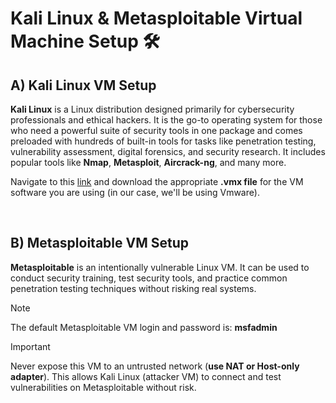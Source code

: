 # Kali Linux & Metasploitable Virtual Machine Setup 🛠️

## A) Kali Linux VM Setup

**Kali Linux** is a Linux distribution designed primarily for cybersecurity professionals and ethical hackers. It is the go-to operating system for those who need a powerful suite of security tools in one package and comes preloaded with hundreds of built-in tools for tasks like penetration testing, vulnerability assessment, digital forensics, and security research. It includes popular tools like **Nmap**, **Metasploit**, **Aircrack-ng**, and many more.

Navigate to this [link](https://www.kali.org/get-kali/#kali-virtual-machines) and download the appropriate **.vmx file** for the VM software you are using (in our case, we'll be using Vmware).


</br>

## B) Metasploitable VM Setup

**Metasploitable** is an intentionally vulnerable Linux VM. It can be used to conduct security training, test security tools, and practice common penetration testing techniques without risking real systems.

> [!NOTE]
> The default Metasploitable VM login and password is: **msfadmin**

> [!IMPORTANT]
> Never expose this VM to an untrusted network (**use NAT or Host-only adapter**). This allows Kali Linux (attacker VM) to connect and test vulnerabilities on Metasploitable without risk.
